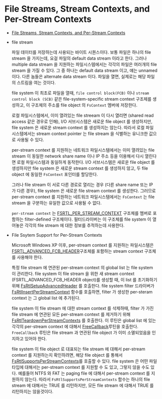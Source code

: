 # File Streams, Stream Contexts, and Per-Stream Contexts

+ [File Streams, Stream Contexts, and Per-Stream Contexts](https://msdn.microsoft.com/windows/hardware/drivers/ifs/file-streams--stream-contexts--and-per-stream-contexts)

+ file stream

    파일 데이터를 저장하는데 사용되는 바이트 시퀀스이다. 
    보통 파일은 하나의 file stream 을 가지는데, 요걸 파일의 default data stream 이라고 한다. 
    그러나 multiple data stream 을 지원하는 파일시스템에서는 각각의 파일은 여러개의 file stream 을 가질 수 있다. 
    그 중 하나는 default data stream 이고, 얘는 unnamed 이다. 
    다른 놈들은 alternate data stream 이다. 파일을 열면, 실제로는 해당 파일의 스트림을 여는 것이다.

    file system 이 최초로 파일을 열때, ``file control block(FCB)`` 이나 ``stream control block (SCB)`` 같은 
    file-system-specific stream context 구조체를 생성하고, 이 구조체의 주소를 file object 의 `FsContext` 멤버에 저장한다. 

    로컬 파일시스템에서, 이미 열려있는 file streeam 이 다시 열리면 (shared read access 같은 경우로 인해), 
    I/O 서브시스템은 새로운 file object 를 생성하지만, file system 은 새로운 stream context 를 생성하지는 않는다. 
    따라서 로컬 파일시스템에서는 stream context pointer 는 file stream 을 식별하는 유니크한 값으로 사용될 수 있다. 

    per-stream context 를 지원하는 네트워크 파일시스템에서는 이미 열려있는 file stream 이 동일한 network share name 이나 IP 주소 등을 
    이용해서 다시 열린다면 로컬 파일시스템과 동일하게 동작한다. 
    I/O 서브시스템은 새로운 file object 를 생성하지만 file system 은 새로운 stream context 를 생성하지 않고, 
    두 file object 에 동일한 `FsContext` 포인터를 할당한다. 

    그러나 file stream 이 서로 다른 경로로 열리는 경우 (다른 share name 또는 IP 가 다른 경우), file system 은 
    새로운 file stream context 를 생성한다. 
    그러므로 per-stream context 를 지원하는 네트워크 파일시스템에서는 `FsContext` 는 file stream 을 구분하는 
    유일한 값으로 사용될 수 없다.            

    ``per-stream context`` 는 [FSRTL_PER_STREAM_CONTEXT](https://msdn.microsoft.com/library/windows/hardware/ff547357) 구조체를 멤버로 포함하는 
    filter-defined 구조체이다. 필터드라이버는 이 구조체를 file system 이 열어놓은 각각의 file stream 에 대한 정보를 추적하는데 사용한다.   

+ File Ssytem Support for Per-Stream Contexts

    Microsoft Windows XP 이후, per-stream context 를 지원하는 파일시스템은 [FSRTL_ADVANCED_FCB_HEADER]()구조체를 포함하는 
    stream context 구조체를 사용해야 한다. 

    특정 file stream 에 연관된 per-stream context 의 global list 는 file system 이 관리한다. 
    file system 이 file stream 을 위한 새 stream context (FSRTL_ADVANCED_FCB_HEADER object)를 생성할 때, 이 list 를 초기화하기 위해 
    [FsRtlSetupAdvancedHeader]() 를 호출한다. 
    file system filter 드라이버가 [FsRtlInsertPerStreamContext]() 함수를 호출하면, filter 가 생성한 per-steram context 는 
    그 global list 에 추가된다. 

    file system 이 file stream 에 대한 stream context 를 삭제하때, filter 가 가진 file stream 에 연관된 모든 per-stream context 를 
    제거하기 위해 [FsRtlTeardownPerStreamContexts]() 를 호출한다. 
    이 루틴은 global list 에 있는 각각의 per-stream context 에 대해서 [FreeCallback]()루틴을 호출한다. 
    `FreeCallback` 루틴은 file stream 과 연관된 file object 가 이미 소멸되었음을 인지하고 있어야 한다. 

    file system 이 file object 로 대표되는 file stream 에 대해서 per-stream context 를 지원하는지 확인하려면, 해당 file object 를 통해서 
    [FsRtlSupportsPerStreamContexts]()를 호출할 수 있다. file system 은 어떤 파일 타입에 대해서는 per-stream context 를 지원할 수 도 있고, 
    그렇지 않을 수도 있다. 예를들어 NTFS 와 FAT 는 paging file 에 대해서 per-stream context 를 지원하지 않는다. 
    따라서 `FsRtlSupportsPerStreamContexts` 함수는 하나의 file stream 에 대해서는 TRUE 를 리턴하지만, 모든 file stream 에 대해서 
    TRUE 를 리턴하지는 않을것이다.      